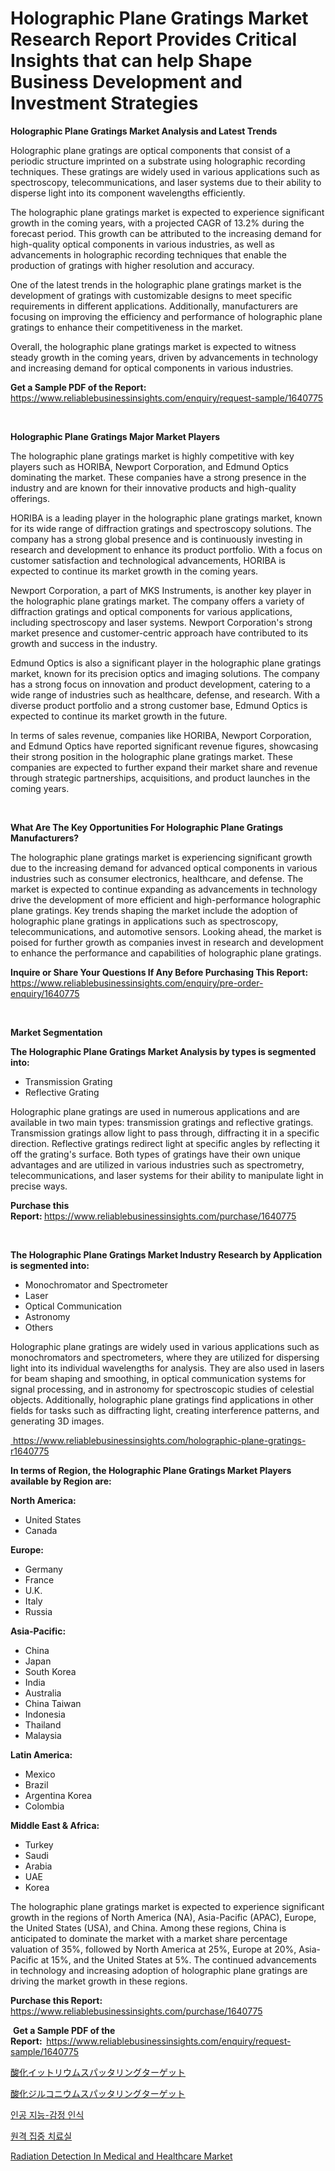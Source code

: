 <p><h1>Holographic Plane Gratings Market Research Report Provides Critical Insights that can help Shape Business Development and Investment Strategies</h1></p><p><strong>Holographic Plane Gratings Market Analysis and Latest Trends</strong></p>
<p><p>Holographic plane gratings are optical components that consist of a periodic structure imprinted on a substrate using holographic recording techniques. These gratings are widely used in various applications such as spectroscopy, telecommunications, and laser systems due to their ability to disperse light into its component wavelengths efficiently.</p><p>The holographic plane gratings market is expected to experience significant growth in the coming years, with a projected CAGR of 13.2% during the forecast period. This growth can be attributed to the increasing demand for high-quality optical components in various industries, as well as advancements in holographic recording techniques that enable the production of gratings with higher resolution and accuracy.</p><p>One of the latest trends in the holographic plane gratings market is the development of gratings with customizable designs to meet specific requirements in different applications. Additionally, manufacturers are focusing on improving the efficiency and performance of holographic plane gratings to enhance their competitiveness in the market.</p><p>Overall, the holographic plane gratings market is expected to witness steady growth in the coming years, driven by advancements in technology and increasing demand for optical components in various industries.</p></p>
<p><strong>Get a Sample PDF of the Report:&nbsp;</strong> <a href="https://www.reliablebusinessinsights.com/enquiry/request-sample/1640775">https://www.reliablebusinessinsights.com/enquiry/request-sample/1640775</a></p>
<p>&nbsp;</p>
<p><strong>Holographic Plane Gratings Major Market Players</strong></p>
<p><p>The holographic plane gratings market is highly competitive with key players such as HORIBA, Newport Corporation, and Edmund Optics dominating the market. These companies have a strong presence in the industry and are known for their innovative products and high-quality offerings.</p><p>HORIBA is a leading player in the holographic plane gratings market, known for its wide range of diffraction gratings and spectroscopy solutions. The company has a strong global presence and is continuously investing in research and development to enhance its product portfolio. With a focus on customer satisfaction and technological advancements, HORIBA is expected to continue its market growth in the coming years.</p><p>Newport Corporation, a part of MKS Instruments, is another key player in the holographic plane gratings market. The company offers a variety of diffraction gratings and optical components for various applications, including spectroscopy and laser systems. Newport Corporation's strong market presence and customer-centric approach have contributed to its growth and success in the industry.</p><p>Edmund Optics is also a significant player in the holographic plane gratings market, known for its precision optics and imaging solutions. The company has a strong focus on innovation and product development, catering to a wide range of industries such as healthcare, defense, and research. With a diverse product portfolio and a strong customer base, Edmund Optics is expected to continue its market growth in the future.</p><p>In terms of sales revenue, companies like HORIBA, Newport Corporation, and Edmund Optics have reported significant revenue figures, showcasing their strong position in the holographic plane gratings market. These companies are expected to further expand their market share and revenue through strategic partnerships, acquisitions, and product launches in the coming years.</p></p>
<p>&nbsp;</p>
<p><strong>What Are The Key Opportunities For Holographic Plane Gratings Manufacturers?</strong></p>
<p><p>The holographic plane gratings market is experiencing significant growth due to the increasing demand for advanced optical components in various industries such as consumer electronics, healthcare, and defense. The market is expected to continue expanding as advancements in technology drive the development of more efficient and high-performance holographic plane gratings. Key trends shaping the market include the adoption of holographic plane gratings in applications such as spectroscopy, telecommunications, and automotive sensors. Looking ahead, the market is poised for further growth as companies invest in research and development to enhance the performance and capabilities of holographic plane gratings.</p></p>
<p><strong>Inquire or Share Your Questions If Any Before Purchasing This Report:</strong> <a href="https://www.reliablebusinessinsights.com/enquiry/pre-order-enquiry/1640775">https://www.reliablebusinessinsights.com/enquiry/pre-order-enquiry/1640775</a></p>
<p>&nbsp;</p>
<p><strong>Market Segmentation</strong></p>
<p><strong>The Holographic Plane Gratings Market Analysis by types is segmented into:</strong></p>
<p><ul><li>Transmission Grating</li><li>Reflective Grating</li></ul></p>
<p><p>Holographic plane gratings are used in numerous applications and are available in two main types: transmission gratings and reflective gratings. Transmission gratings allow light to pass through, diffracting it in a specific direction. Reflective gratings redirect light at specific angles by reflecting it off the grating's surface. Both types of gratings have their own unique advantages and are utilized in various industries such as spectrometry, telecommunications, and laser systems for their ability to manipulate light in precise ways.</p></p>
<p><strong>Purchase this Report:&nbsp;</strong><a href="https://www.reliablebusinessinsights.com/purchase/1640775">https://www.reliablebusinessinsights.com/purchase/1640775</a></p>
<p>&nbsp;</p>
<p><strong>The Holographic Plane Gratings Market Industry Research by Application is segmented into:</strong></p>
<p><ul><li>Monochromator and Spectrometer</li><li>Laser</li><li>Optical Communication</li><li>Astronomy</li><li>Others</li></ul></p>
<p><p>Holographic plane gratings are widely used in various applications such as monochromators and spectrometers, where they are utilized for dispersing light into its individual wavelengths for analysis. They are also used in lasers for beam shaping and smoothing, in optical communication systems for signal processing, and in astronomy for spectroscopic studies of celestial objects. Additionally, holographic plane gratings find applications in other fields for tasks such as diffracting light, creating interference patterns, and generating 3D images.</p></p>
<p><a href="https://www.reliablebusinessinsights.com/holographic-plane-gratings-r1640775">&nbsp;https://www.reliablebusinessinsights.com/holographic-plane-gratings-r1640775</a></p>
<p><strong>In terms of Region, the Holographic Plane Gratings Market Players available by Region are:</strong></p>
<p>
    <p> <strong> North America: </strong>
        <ul>
            <li>United States</li>
            <li>Canada</li>
        </ul>
        </p> 
    <p> <strong> Europe: </strong>
        <ul>
            <li>Germany</li>
            <li>France</li>
            <li>U.K.</li>
            <li>Italy</li>
            <li>Russia</li>
        </ul>
        </p> 
    <p> <strong> Asia-Pacific: </strong>
        <ul>
            <li>China</li>
            <li>Japan</li>
            <li>South Korea</li>
            <li>India</li>
            <li>Australia</li>
            <li>China Taiwan</li>
            <li>Indonesia</li>
            <li>Thailand</li>
            <li>Malaysia</li>
        </ul>
        </p> 
    <p> <strong> Latin America: </strong>
        <ul>
            <li>Mexico</li>
            <li>Brazil</li>
            <li>Argentina Korea</li>
            <li>Colombia</li>
        </ul>
        </p> 
    <p> <strong> Middle East & Africa: </strong>
        <ul>
            <li>Turkey</li>
            <li>Saudi</li>
            <li>Arabia</li>
            <li>UAE</li>
            <li>Korea</li>
        </ul>
    </p>
    </p>
<p><p>The holographic plane gratings market is expected to experience significant growth in the regions of North America (NA), Asia-Pacific (APAC), Europe, the United States (USA), and China. Among these regions, China is anticipated to dominate the market with a market share percentage valuation of 35%, followed by North America at 25%, Europe at 20%, Asia-Pacific at 15%, and the United States at 5%. The continued advancements in technology and increasing adoption of holographic plane gratings are driving the market growth in these regions.</p></p>
<p><strong>Purchase this Report: </strong><a href="https://www.reliablebusinessinsights.com/purchase/1640775">https://www.reliablebusinessinsights.com/purchase/1640775</a></p>
<p>&nbsp;<strong>Get a Sample PDF of the Report:&nbsp;&nbsp;</strong><a href="https://www.reliablebusinessinsights.com/enquiry/request-sample/1640775">https://www.reliablebusinessinsights.com/enquiry/request-sample/1640775</a></p>
<p><strong></strong></p>
<p><p><a href="https://github.com/ksxzwxabcuynh011/Market-Research-Report-List-2/blob/main/445775093753.md">酸化イットリウムスパッタリングターゲット</a></p><p><a href="https://github.com/mcbeesbxa270/Market-Research-Report-List-2/blob/main/990381793754.md">酸化ジルコニウムスパッタリングターゲット</a></p><p><a href="https://github.com/CliftonFisher9067/Market-Research-Report-List-1/blob/main/736908282724.md">인공 지능-감정 인식</a></p><p><a href="https://github.com/xvz497517413/Market-Research-Report-List-2/blob/main/211270982727.md">원격 집중 치료실</a></p><p><a href="https://github.com/cameroneffertz/Market-Research-Report-List-1/blob/main/radiation-detection-in-medical-and-healthcare-market.md">Radiation Detection In Medical and Healthcare Market</a></p></p>